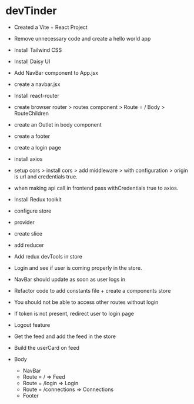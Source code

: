 # devTinder 

- Created a Vite + React Project 
- Remove unnecessary code and create a hello world app 
- Install Tailwind CSS 
- Install Daisy UI 
- Add NavBar component to App.jsx
- create a navbar.jsx
- Install react-router
- create browser router > routes component > Route = / Body > RouteChildren 
- create an Outlet in body component
- create a footer

- create a login page 
- install axios
- setup cors > install cors > add middleware > with configuration > origin is url and credentials true.
- when making api call in frontend pass withCredentials true to axios.
- Install Redux toolkit
- configure store 
- provider 
- create slice 
- add reducer 
- Add redux devTools in store 
- Login and see if user is coming properly in the store.
- NavBar should update as soon as user logs in
- Refactor code to add constants file + create a components store
- You should not be able to access other routes without login 
- If token is not present, redirect user to login page 
- Logout feature
- Get the feed and add the feed in the store
- Build the userCard on feed

- Body
    - NavBar
    - Route = / => Feed 
    - Route = /login => Login
    - Route = /connections => Connections 
    - Footer 